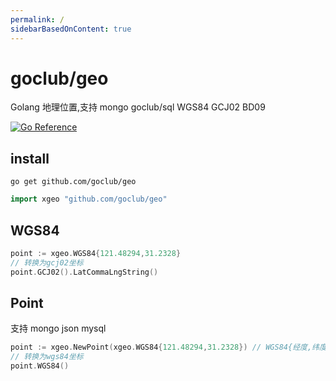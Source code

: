 ```yaml
---
permalink: /
sidebarBasedOnContent: true
---
```


# goclub/geo

Golang 地理位置,支持 mongo goclub/sql WGS84 GCJ02 BD09

[![Go Reference](https://pkg.go.dev/badge/github.com/goclub/geo.svg)](https://pkg.go.dev/github.com/goclub/geo)

## install

```shell
go get github.com/goclub/geo
```

```go
import xgeo "github.com/goclub/geo"
```

## WGS84

```go
point := xgeo.WGS84{121.48294,31.2328}
// 转换为gcj02坐标
point.GCJ02().LatCommaLngString()
```

## Point

支持 mongo json mysql

```go
point := xgeo.NewPoint(xgeo.WGS84{121.48294,31.2328}) // WGS84{经度,纬度}
// 转换为wgs84坐标
point.WGS84()
```